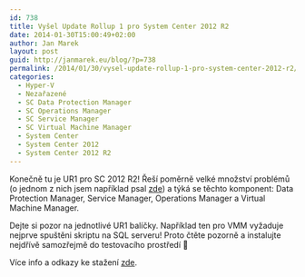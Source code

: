 ```yaml
---
id: 738
title: Vyšel Update Rollup 1 pro System Center 2012 R2
date: 2014-01-30T15:00:49+02:00
author: Jan Marek
layout: post
guid: http://janmarek.eu/blog/?p=738
permalink: /2014/01/30/vysel-update-rollup-1-pro-system-center-2012-r2/
categories:
  - Hyper-V
  - Nezařazené
  - SC Data Protection Manager
  - SC Operations Manager
  - SC Service Manager
  - SC Virtual Machine Manager
  - System Center
  - System Center 2012
  - System Center 2012 R2
---
```

Konečně tu je UR1 pro SC 2012 R2! Řeší poměrně velké množství problémů (o jednom z nich jsem například psal <a href="http://janmarek.eu/nefunkcni-refresh-vm-se-shared-vhdx/" target="_blank">zde</a>) a týká se těchto komponent: Data Protection Manager, Service Manager, Operations Manager a Virtual Machine Manager.

Dejte si pozor na jednotlivé UR1 balíčky. Například ten pro VMM vyžaduje nejprve spuštěni skriptu na SQL serveru! Proto čtěte pozorně a instalujte nejdřívě samozřejmě do testovacího prostředí 🙂

Více info a odkazy ke stažení <a href="http://support.microsoft.com/kb/2904734/en-us" target="_blank">zde</a>.
